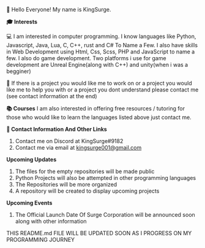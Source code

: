 👋 Hello Everyone! My name is KingSurge.

**🎓 Interests**

💻 I am interested in computer programming. I know languages like Python, Javascript, Java, Lua, C, C++, rust and C# To Name a Few. I also have skills in Web Development using Html, Css, Scss, PHP and JavaScript to name a few. I also do game development. Two platforms i use for game development are Unreal Engine(along with C++) and unity(when i was a begginer)

📱 If there is a project you would like me to work on or a project you would like me to help you with or a project you dont understand please contact me (see contact information at the end)

**📚 Courses**
I am also interested in offering free resources / tutoring for those who would like to learn the languages listed above just contact me.

**🔗 Contact Information And Other Links**

1. Contact me on Discord at KingSurge#9182
2. Contact me via email at kingsurge001@gmail.com


**Upcoming Updates**
1. The files for the empty repositories will be made public
2. Python Projects will also be attempted in other programming languages
3. The Repositories will be more organized
4. A repository will be created to display upcoming projects

**Upcoming Events**
1. The Official Launch Date Of Surge Corporation will be announced soon along with other information

THIS README.md FILE WILL BE UPDATED SOON AS I PROGRESS ON MY PROGRAMMING JOURNEY

